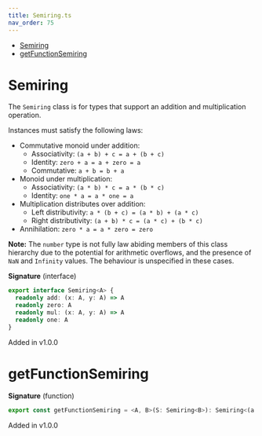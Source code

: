 ```yaml
---
title: Semiring.ts
nav_order: 75
---
```


<!-- START doctoc generated TOC please keep comment here to allow auto update -->
<!-- DON'T EDIT THIS SECTION, INSTEAD RE-RUN doctoc TO UPDATE -->


- [Semiring](#semiring)
- [getFunctionSemiring](#getfunctionsemiring)

<!-- END doctoc generated TOC please keep comment here to allow auto update -->

# Semiring

The `Semiring` class is for types that support an addition and multiplication operation.

Instances must satisfy the following laws:

- Commutative monoid under addition:
  - Associativity: `(a + b) + c = a + (b + c)`
  - Identity: `zero + a = a + zero = a`
  - Commutative: `a + b = b + a`
- Monoid under multiplication:
  - Associativity: `(a * b) * c = a * (b * c)`
  - Identity: `one * a = a * one = a`
- Multiplication distributes over addition:
  - Left distributivity: `a * (b + c) = (a * b) + (a * c)`
  - Right distributivity: `(a + b) * c = (a * c) + (b * c)`
- Annihilation: `zero * a = a * zero = zero`

**Note:** The `number` type is not fully law abiding members of this class hierarchy due to the potential
for arithmetic overflows, and the presence of `NaN` and `Infinity` values. The behaviour is
unspecified in these cases.

**Signature** (interface)

```ts
export interface Semiring<A> {
  readonly add: (x: A, y: A) => A
  readonly zero: A
  readonly mul: (x: A, y: A) => A
  readonly one: A
}
```

Added in v1.0.0

# getFunctionSemiring

**Signature** (function)

```ts
export const getFunctionSemiring = <A, B>(S: Semiring<B>): Semiring<(a: A) => B> => ...
```

Added in v1.0.0
